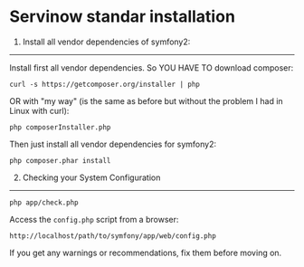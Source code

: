Servinow standar installation
=============================

1) Install all vendor dependencies of symfony2:
-------------------------------------------

Install first all vendor dependencies. So YOU HAVE TO download composer:

    curl -s https://getcomposer.org/installer | php
    
OR with "my way" (is the same as before but without the problem I had in Linux with curl):

    php composerInstaller.php

Then just install all vendor dependencies for symfony2:

    php composer.phar install

2) Checking your System Configuration
-------------------------------------

    php app/check.php

Access the `config.php` script from a browser:

    http://localhost/path/to/symfony/app/web/config.php

If you get any warnings or recommendations, fix them before moving on.
